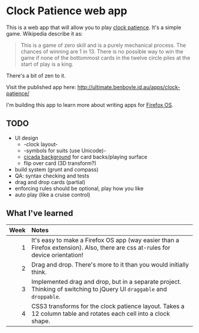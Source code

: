 Clock Patience web app
======================

This is a web app that will allow you to play [clock patience](http://en.wikipedia.org/wiki/Clock_patience).
It's a simple game. Wikipedia describe it as:

> This is a game of zero skill and is a purely mechanical process.
> The chances of winning are 1 in 13. There is no possible way to
> win the game if none of the bottommost cards in the twelve circle
> piles at the start of play is a king.

There's a bit of zen to it.

Visit the published app here: http://ultimate.benboyle.id.au/apps/clock-patience/

I'm building this app to learn more about writing apps for [Firefox OS](https://developer.mozilla.org/en/docs/Mozilla/Firefox_OS).


TODO
----

* UI design
  * -clock layout-
  * -symbols for suits (use Unicode)-
  * [cicada background](http://designfestival.com/the-cicada-principle-and-why-it-matters-to-web-designers/) for card backs/playing surface
  * flip over card (3D transform?)
* build system (grunt and compass)
* QA: syntax checking and tests
* drag and drop cards (partial)
* enforcing rules should be optional, play how you like
* auto play (like a cruise control)


What I've learned
-----------------

| Week | Notes                                                                                                                          |
|-----:|:-------------------------------------------------------------------------------------------------------------------------------|
|    1 | It's easy to make a Firefox OS app (way easier than a Firefox extension). Also, there are css at-rules for device orientation! |
|    2 | Drag and drop. There's more to it than you would initially think.                                                              |
|    3 | Implemented drag and drop, but in a separate project. Thinking of switching to jQuery UI `draggable` and `droppable`.          |
|    4 | CSS3 transforms for the clock patience layout. Takes a 12 column table and rotates each cell into a clock shape.               |
